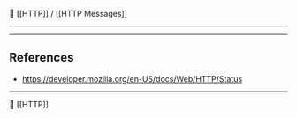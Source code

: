 🔗 [[HTTP]] / [[HTTP Messages]]

----


----
## References
- https://developer.mozilla.org/en-US/docs/Web/HTTP/Status

----
📂 [[HTTP]]